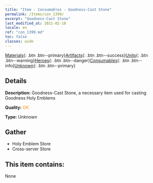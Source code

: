 ```yaml
---
title: "Item - Consumables - Goodness-Cast Stone"
permalink: /Items/con_1399/
excerpt: "Goodness-Cast Stone"
last_modified_at: 2021-02-18
locale: en
ref: "con_1399.md"
toc: false
classes: wide
---
```

 [Materials](/Items/){: .btn .btn--primary}[Artifacts](/Items/Artifacts/){: .btn .btn--success}[Units](/Items/Units/){: .btn .btn--warning}[Heroes](/Items/Heroes/){: .btn .btn--danger}[Consumables](/Items/Consumables/){: .btn .btn--info}[Unknown](/Items/Unknown/){: .btn .btn--primary}

## Details
 **Description:** Goodness-Cast Stone, a necessary item used for casting Goodness Holy Emblems

 **Quality:** <span style="color: #FF8C00">OK</span>

 **Type:** Unknown

## Gather

*    Holy Emblem Store 
*    Cross-server Store 

## This item contains:

  None

